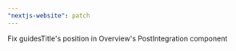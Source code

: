 ```yaml
---
"nextjs-website": patch
---
```


Fix guidesTitle's position in Overview's PostIntegration component
